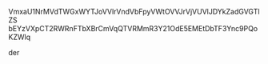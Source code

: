 VmxaU1NrMVdTWGxWYTJoVVlrVndVbFpyVWtOVVJrVjVUVlJDYkZadGVGTlZS
bEYzVXpCT2RWRnFTbXBrCmVqQTVRMmR3Y21OdE5EMEtDbTF3Ync9PQoKZWlq

der